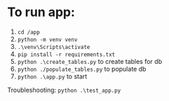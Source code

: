 # To run app:
1. `cd /app` 
2. `python -m venv venv`
3. `.\venv\Scripts\activate`
4. `pip install -r requirements.txt`
5. `python .\create_tables.py` to create tables for db
6. `python ./populate_tables.py` to populate db
7. `python .\app.py` to start 

Troubleshooting:
    `python .\test_app.py`
